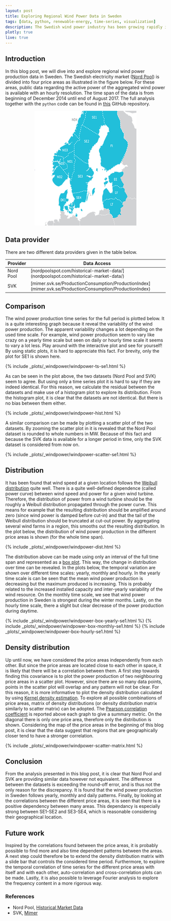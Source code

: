 ```yaml
---
layout: post
title: Exploring Regional Wind Power Data in Sweden
tags: [data, python, renewable-energy, time-series, visualization]
description: The Swedish wind power industry has been growing rapidly in the last decade. Raw data regarding power production has been public since late 2014. However, there is not much visualization and exploration of the data. The goal of this blog post is to fill this hole and turn the raw data into insights and understanding. 
plotly: true
live: true
---
```


## Introduction
In this blog post, we will dive into and explore regional wind power production data in Sweden. The Swedish electricity market ([Nord Pool](http://www.nordpoolspot.com/)) is divided into four price areas as illustrated in the figure below. For these areas, public data regarding the active power of the aggregated wind power is available with an hourly resolution. The time span of the data is from beginning of December 2014 until end of August 2017. The full analysis together with the ```python``` code can be found in [this](https://github.com/sebaheg/windpower-data) GitHub repository.

<p align="center">
  <img width="320" height="360" src="/images/areas-sweden.png">
</p>

## Data provider
There are two different data providers given in the table below.

<table>
  <thead>
    <tr>
      <th>Provider</th>
      <th>Data Access</th>
    </tr>
  </thead>
  <tbody>
    <tr>
      <td>Nord Pool</td>
      <td>[nordpoolspot.com/historical-market-data/](nordpoolspot.com/historical-market-data/)</td>
    </tr>
    <tr>
      <td>SVK</td>
      <td>[mimer.svk.se/ProductionConsumption/ProductionIndex](mimer.svk.se/ProductionConsumption/ProductionIndex)</td>
    </tr>
  </tbody>
</table>

## Comparison
The wind power production time series for the full period is plotted below. It is a quite interesting graph because it reveal the variability of the wind power production. The apparent variability changes a lot depending on the used time scale. For example, wind power production seem to vary like crazy on a yearly time scale but seen on daily or hourly time scale it seems to vary a lot less. Play around with the interactive plot and see for yourself! By using static plots, it is hard to appreciate this fact. For brevity, only the plot for SE1 is shown here.

<body> {% include _plots/_windpower/windpower-ts-se1.html %} </body>

As can be seen in the plot above, the two datasets (Nord Pool and SVK) seem to agree. But using only a time series plot it is hard to say if they are indeed identical. For this reason, we calculate the residual between the datasets and make use of a histogram plot to explore its distribution. From the histogram plot, it is clear that the datasets are not identical. But there is no bias between them either.

<body> {% include _plots/_windpower/windpower-hist.html %} </body>

A similar comparison can be made by plotting a scatter plot of the two datasets. By zooming the scatter plot in it is revealed that the Nord Pool dataset is rounded to whole numbers in MW. Because of this fact and because the SVK data is available for a longer period in time, only the SVK dataset is considered from now on.

<body> {% include _plots/_windpower/windpower-scatter-se1.html %} </body>

## Distribution
It has been found that wind speed at a given location follows the [Weibull distribution](https://en.wikipedia.org/wiki/Weibull_distribution) quite well. There is a quite well-defined dependence (called power curve) between wind speed and power for a given wind turbine. Therefore, the distribution of power from a wind turbine should be the roughly a Weibull distribution propagated through the power curve. This means for example that the resulting distribution should be amplified around zero (since wind power is damped before cut-in) and that the tail of the Weibull distribution should be truncated at cut-out power. By aggregating several wind farms in a region, this smooths out the resulting distribution. In the plot below, the distribution of wind power production in the different price areas is shown (for the whole time span).

<body> {% include _plots/_windpower/windpower-dist.html %} </body>

The distribution above can be made using only an interval of the full time span and represented as a [box plot](https://en.wikipedia.org/wiki/Box_plot). This way, the change in distribution over time can be revealed. In the plots below, the temporal variation are shown over different time scales: yearly, monthly and hourly. In the yearly time scale is can be seen that the mean wind power production is decreasing but the maximum produced is increasing. This is probably related to the increased installed capacity and inter-yearly variability of the wind resource. On the monthly time scale, we see that wind power production in Sweden is strongest during the winter months. Lastly, on the hourly time scale, there a slight but clear decrease of the power production during daytime.

<body> {% include _plots/_windpower/windpower-box-yearly-se1.html %} </body>

<body> {% include _plots/_windpower/windpower-box-monthly-se1.html %} </body>

<body> {% include _plots/_windpower/windpower-box-hourly-se1.html %} </body>

## Density distribution
Up until now, we have considered the price areas independently from each other. But since the price areas are located close to each other in space, it is likely that there will be a correlation between them. A first step towards finding this covariance is to plot the power production of two neighbouring price areas in a scatter plot. However, since there are so many data points, points in the scatter plot will overlap and any pattern will not be clear. For this reason, it is more informative to plot the density distribution calculated by using [Kernel density estimation](https://en.wikipedia.org/wiki/Kernel_density_estimation). To explore all possible combinations of price areas, matrix of density distributions (or density distribution matrix similarly to scatter matrix) can be adopted. The [Pearson correlation coefficient](https://en.wikipedia.org/wiki/Pearson_correlation_coefficient) is reported above each graph to give a summary metric. On the diagonal there is only one price area, therefore only the distribution is shown. Considering the map of the price areas in the beginning of this blog post, it is clear that the data suggest that regions that are geographically closer tend to have a stronger correlation.

<body> {% include _plots/_windpower/windpower-scatter-matrix.html %} </body>

## Conclusion
From the analysis presented in this blog post, it is clear that Nord Pool and SVK are providing similar data however not equivalent. The difference between the datasets is exceeding the round-off error, and is thus not the only reason for the discrepancy. It is found that the wind power production in Sweden follows yearly, monthly and daily patterns. Finally, by looking at the correlations between the different price areas, it is seen that there is a positive dependency between many areas. This dependancy is especially strong between SE1-SE2 and SE3-SE4, which is reasonable considering their geographical location.

## Future work
Inspired by the correlations found between the price areas, it is probably possible to find more and also time dependent patterns between the areas. A next step could therefore be to extend the density distribution matrix with a slide bar that controls the considered time period. Furthermore, to explore the temporal correlation of time series for the different price areas with itself and with each other, auto-correlation and cross-correlation plots can be made. Lastly, it is also possible to leverage Fourier analysis to explore the frequency content in a more rigorous way.

### References
* Nord Pool, [Historical Market Data]([nordpoolspot.com/historical-market-data/](nordpoolspot.com/historical-market-data/))
* SVK, [Mimer](mimer.svk.se/ProductionConsumption/ProductionIndex)
